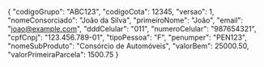 {
    "codigoGrupo": "ABC123",
    "codigoCota": 12345,
    "versao": 1,
    "nomeConsorciado": "João da Silva",
    "primeiroNome": "João",
    "email": "joao@example.com",
    "dddCelular": "011",
    "numeroCelular": "987654321",
    "cpfCnpj": "123.456.789-01",
    "tipoPessoa": "F",
    "penumper": "PEN123",
    "nomeSubProduto": "Consórcio de Automóveis",
    "valorBem": 25000.50,
    "valorPrimeiraParcela": 1500.75
}
